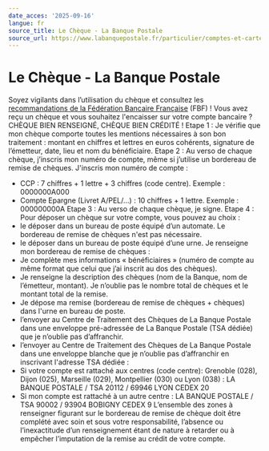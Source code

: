 ```yaml
---
date_acces: '2025-09-16'
langue: fr
source_title: Le Chèque - La Banque Postale
source_url: https://www.labanquepostale.fr/particulier/comptes-et-cartes/moyens-de-paiement/cheques.html
---
```


# Le Chèque - La Banque Postale

Soyez vigilants dans l’utilisation du chèque et consultez les
[recommandations de la Fédération Bancaire Française](https://www.lesclesdelabanque.com/Web/Cdb/Particuliers/Content.nsf/DocumentsByIDWeb/6WNHZ3/$File/Mini-Guide-09-bien-utiliser-cheque.pdf) (FBF) !
Vous avez reçu un chèque et vous souhaitez l'encaisser sur votre compte bancaire ?
CHÈQUE BIEN RENSEIGNÉ, CHÈQUE BIEN CRÉDITÉ !
Etape 1 : Je vérifie que mon chèque comporte toutes les mentions nécessaires à son bon traitement : montant en chiffres et lettres en euros cohérents, signature de l’émetteur, date, lieu et nom du bénéficiaire.
Etape 2 : Au verso de chaque chèque, j’inscris mon numéro de compte, même si j’utilise un bordereau de remise de chèques.
J'inscris mon numéro de compte :
- CCP : 7 chiffres + 1 lettre + 3 chiffres (code centre).
Exemple : 0000000A000
- Compte Epargne (Livret A/PEL/...) : 10 chiffres + 1 lettre.
Exemple : 000000000A
Etape 3 : Au verso de chaque chèque, je signe.
Etape 4 : Pour déposer un chèque sur votre compte, vous pouvez au choix :
- le déposer dans un bureau de poste équipé d’un automate. Le bordereau de remise de chèques n'est pas nécessaire.
- le déposer dans un bureau de poste équipé d’une urne. Je renseigne mon bordereau de remise de chèques :
- Je complète mes informations « bénéficiaires » (numéro de compte au même format que celui que j’ai inscrit au dos des chèques).
- Je renseigne la description des chèques (nom de la Banque, nom de l’émetteur, montant). Je n’oublie pas le nombre total de chèques et le montant total de la remise.
- Je dépose ma remise (bordereau de remise de chèques + chèques) dans l'urne en bureau de poste.
- l’envoyer au Centre de Traitement des Chèques de La Banque Postale dans une enveloppe pré-adressée de La Banque Postale (TSA dédiée) que je n’oublie pas d’affranchir.
- l’envoyer au Centre de Traitement des Chèques de La Banque Postale dans une enveloppe blanche que je n’oublie pas d’affranchir en inscrivant l'adresse TSA dédiée :
- Si votre compte est rattaché aux centres (code centre): Grenoble (028), Dijon (025), Marseille (029), Montpellier (030) ou Lyon (038) : LA BANQUE POSTALE / TSA 20112 / 69946 LYON CEDEX 20
- Si mon compte est rattaché à un autre centre : LA BANQUE POSTALE / TSA 90002 / 93904 BOBIGNY CEDEX 9
L’ensemble des zones à renseigner figurant sur le bordereau de remise de chèque doit être complété avec soin et sous votre responsabilité, l’absence ou l’inexactitude d’un renseignement étant de nature à retarder ou à empêcher l’imputation de la remise au crédit de votre compte.